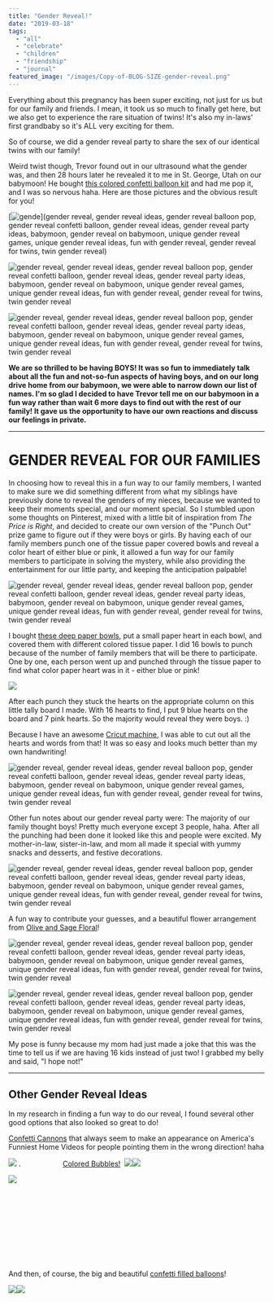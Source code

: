 ```yaml
---
title: "Gender Reveal!"
date: "2019-03-18"
tags:
  - "all"
  - "celebrate"
  - "children"
  - "friendship"
  - "journal"
featured_image: "/images/Copy-of-BLOG-SIZE-gender-reveal.png"
---
```


Everything about this pregnancy has been super exciting, not just for us but for our family and friends. I mean, it took us so much to finally get here, but we also get to experience the rare situation of twins! It's also my in-laws' first grandbaby so it's ALL very exciting for them.

So of course, we did a gender reveal party to share the sex of our identical twins with our family!

Weird twist though, Trevor found out in our ultrasound what the gender was, and then 28 hours later he revealed it to me in St. George, Utah on our babymoon! He bought [this colored confetti balloon kit](https://amzn.to/2TdiuMV) and had me pop it, and I was so nervous haha. Here are those pictures and the obvious result for you!

[![gende](/images/Screen-Shot-2019-03-16-at-1.10.32-PM.png)](gender reveal, gender reveal ideas, gender reveal balloon pop, gender reveal confetti balloon, gender reveal ideas, gender reveal party ideas, babymoon, gender reveal on babymoon, unique gender reveal games, unique gender reveal ideas, fun with gender reveal, gender reveal for twins, twin gender reveal)

![gender reveal, gender reveal ideas, gender reveal balloon pop, gender reveal confetti balloon, gender reveal ideas, gender reveal party ideas, babymoon, gender reveal on babymoon, unique gender reveal games, unique gender reveal ideas, fun with gender reveal, gender reveal for twins, twin gender reveal](/images/Screen-Shot-2019-03-16-at-1.10.42-PM.png)

![gender reveal, gender reveal ideas, gender reveal balloon pop, gender reveal confetti balloon, gender reveal ideas, gender reveal party ideas, babymoon, gender reveal on babymoon, unique gender reveal games, unique gender reveal ideas, fun with gender reveal, gender reveal for twins, twin gender reveal](/images/IMG_0037-648x1024.jpg)

**We are so thrilled to be having BOYS! It was so fun to immediately talk about all the fun and not-so-fun aspects of having boys, and on our long drive home from our babymoon, we were able to narrow down our list of names. I'm so glad I decided to have Trevor tell me on our babymoon in a fun way rather than wait 6 more days to find out with the rest of our family! It gave us the opportunity to have our own reactions and discuss our feelings in private.**

* * *

# GENDER REVEAL FOR OUR FAMILIES

In choosing how to reveal this in a fun way to our family members, I wanted to make sure we did something different from what my siblings have previously done to reveal the genders of my nieces, because we wanted to keep their moments special, and our moment special. So I stumbled upon some thoughts on Pinterest, mixed with a little bit of inspiration from _The Price is Right_, and decided to create our own version of the "Punch Out" prize game to figure out if they were boys or girls. By having each of our family members punch one of the tissue paper covered bowls and reveal a color heart of either blue or pink, it allowed a fun way for our family members to participate in solving the mystery, while also providing the entertainment for our little party, and keeping the anticipation palpable!

![gender reveal, gender reveal ideas, gender reveal balloon pop, gender reveal confetti balloon, gender reveal ideas, gender reveal party ideas, babymoon, gender reveal on babymoon, unique gender reveal games, unique gender reveal ideas, fun with gender reveal, gender reveal for twins, twin gender reveal](/images/IMG_0050.jpg)

I bought [these deep paper bowls](https://amzn.to/2FibmLG), put a small paper heart in each bowl, and covered them with different colored tissue paper. I did 16 bowls to punch because of the number of family members that will be there to participate. One by one, each person went up and punched through the tissue paper to find what color paper heart was in it - either blue or pink!

![](/images/IMG_0063.jpg)

After each punch they stuck the hearts on the appropriate column on this little tally board I made. With 16 hearts to find, I put 9 blue hearts on the board and 7 pink hearts. So the majority would reveal they were boys. :)

Because I have an awesome [Cricut machine](https://amzn.to/2Cpphh9), I was able to cut out all the hearts and words from that! It was so easy and looks much better than my own handwriting!

![gender reveal, gender reveal ideas, gender reveal balloon pop, gender reveal confetti balloon, gender reveal ideas, gender reveal party ideas, babymoon, gender reveal on babymoon, unique gender reveal games, unique gender reveal ideas, fun with gender reveal, gender reveal for twins, twin gender reveal](/images/IMG_6382.jpg)

Other fun notes about our gender reveal party were: The majority of our family thought boys! Pretty much everyone except 3 people, haha. After all the punching had been done it looked like this and people were excited. My mother-in-law, sister-in-law, and mom all made it special with yummy snacks and desserts, and festive decorations.

![gender reveal, gender reveal ideas, gender reveal balloon pop, gender reveal confetti balloon, gender reveal ideas, gender reveal party ideas, babymoon, gender reveal on babymoon, unique gender reveal games, unique gender reveal ideas, fun with gender reveal, gender reveal for twins, twin gender reveal](/images/IMG_6372-1.jpg)

A fun way to contribute your guesses, and a beautiful flower arrangement from [Olive and Sage Floral](https://www.facebook.com/pages/category/Product-Service/Olive-Sage-Floral-551061048643449/)!

![gender reveal, gender reveal ideas, gender reveal balloon pop, gender reveal confetti balloon, gender reveal ideas, gender reveal party ideas, babymoon, gender reveal on babymoon, unique gender reveal games, unique gender reveal ideas, fun with gender reveal, gender reveal for twins, twin gender reveal](/images/IMG_6379.jpg)

![gender reveal, gender reveal ideas, gender reveal balloon pop, gender reveal confetti balloon, gender reveal ideas, gender reveal party ideas, babymoon, gender reveal on babymoon, unique gender reveal games, unique gender reveal ideas, fun with gender reveal, gender reveal for twins, twin gender reveal](/images/IMG_6390-768x1024.jpg)

My pose is funny because my mom had just made a joke that this was the time to tell us if we are having 16 kids instead of just two! I grabbed my belly and said, "I hope not!"

* * *

## Other Gender Reveal Ideas

In my research in finding a fun way to do our reveal, I found several other good options that also looked so great to do!

[Confetti Cannons](https://amzn.to/2UElpA7) that always seem to make an appearance on America's Funniest Home Videos for people pointing them in the wrong direction! haha

[![](//ws-na.amazon-adsystem.com/widgets/q?_encoding=UTF8&ASIN=B07GTD4NTL&Format=_SL250_&ID=AsinImage&MarketPlace=US&ServiceVersion=20070822&WS=1&tag=freshlymarrie-20&language=en_US)](https://www.amazon.com/Gender-Reveal-Confetti-Launcher-Cannon/dp/B07GTD4NTL/ref=as_li_ss_il?crid=5MN64B7WWK53&keywords=gender+reveal+confetti+cannon&qid=1552669558&s=gateway&sprefix=gender+reveal+&sr=8-4&linkCode=li3&tag=freshlymarrie-20&linkId=5bd944aebf397e76af902e58e9189443&language=en_US) .                     [Colored Bubbles!](https://amzn.to/2Fic7V2)  [![](//ws-na.amazon-adsystem.com/widgets/q?_encoding=UTF8&ASIN=B072LXDSQW&Format=_SL250_&ID=AsinImage&MarketPlace=US&ServiceVersion=20070822&WS=1&tag=freshlymarrie-20&language=en_US)](https://www.amazon.com/ArtCreativity-Blaster-Bottles-Batteries-Included/dp/B072LXDSQW/ref=as_li_ss_il?crid=5MN64B7WWK53&keywords=gender+reveal+confetti+cannon&qid=1552669595&s=gateway&sprefix=gender+reveal+&sr=8-10-spons&psc=1&linkCode=li3&tag=freshlymarrie-20&linkId=f8294cd5ddb09332306bc377bf1dcea4&language=en_US)![](https://ir-na.amazon-adsystem.com/e/ir?t=freshlymarrie-20&language=en_US&l=li3&o=1&a=B072LXDSQW)

![](https://ir-na.amazon-adsystem.com/e/ir?t=freshlymarrie-20&language=en_US&l=li3&o=1&a=B07GTD4NTL)

 

 

 

 

 

And then, of course, the big and beautiful [confetti filled balloons](https://amzn.to/2TaIdWg)!

[![](//ws-na.amazon-adsystem.com/widgets/q?_encoding=UTF8&ASIN=B078P3JWFN&Format=_SL250_&ID=AsinImage&MarketPlace=US&ServiceVersion=20070822&WS=1&tag=freshlymarrie-20&language=en_US)](https://www.amazon.com/Treasures-Gifted-Supplies-Confetti-Decorations/dp/B078P3JWFN/ref=as_li_ss_il?crid=5MN64B7WWK53&keywords=gender+reveal+confetti+cannon&qid=1552670031&s=gateway&sprefix=gender+reveal+&sr=8-18&th=1&linkCode=li3&tag=freshlymarrie-20&linkId=c81866595a4e14d3918715e5cdd7ba8f&language=en_US)![](https://ir-na.amazon-adsystem.com/e/ir?t=freshlymarrie-20&language=en_US&l=li3&o=1&a=B078P3JWFN)

